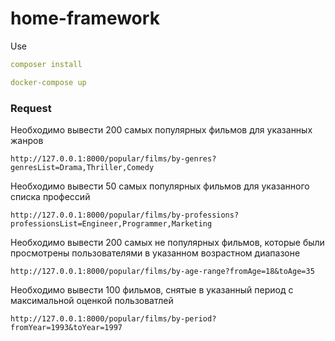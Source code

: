 home-framework
==============

Use

```yaml
composer install
```


```yaml
docker-compose up
```

### Request
Необходимо вывести 200 самых популярных фильмов для указанных жанров
~~~
http://127.0.0.1:8000/popular/films/by-genres?genresList=Drama,Thriller,Comedy
~~~

Необходимо вывести 50 самых популярных фильмов для указанного списка профессий
~~~
http://127.0.0.1:8000/popular/films/by-professions?professionsList=Engineer,Programmer,Marketing
~~~
Необходимо вывести 200 самых не популярных фильмов, которые были просмотрены пользователями в указанном возрастном диапазоне
~~~
http://127.0.0.1:8000/popular/films/by-age-range?fromAge=18&toAge=35
~~~
Необходимо вывести 100 фильмов, снятые в указанный период с максимальной оценкой пользоватлей
~~~
http://127.0.0.1:8000/popular/films/by-period?fromYear=1993&toYear=1997